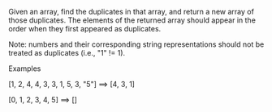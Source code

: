 Given an array, find the duplicates in that array, and return a new array of those duplicates. The elements of the returned array should appear in the order when they first appeared as duplicates.

Note: numbers and their corresponding string representations should not be treated as duplicates (i.e., "1" != 1).

Examples

[1, 2, 4, 4, 3, 3, 1, 5, 3, "5"]  ==>  [4, 3, 1]

[0, 1, 2, 3, 4, 5]                ==>  []
